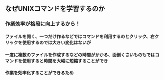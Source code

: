 ## なぜUNIXコマンドを学習するのか
### 作業効率が格段に向上するから！
#### ファイルを開く、一つだけ作るなどではコマンドを利用するのとクリック、右クリックを使用するのでは大きい変化はないが
#### 一度に複数のファイルを作成するなどの時間がかかる、面倒くさいものもではコマンドを使用すると時間を大幅に短縮することができ
#### 作業を効率化することができるため
